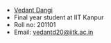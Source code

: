 - [Vedant Dangi](https://vedantdangi.me/)
- Final year student at IIT Kanpur
- Roll no: 201101
- Email: [vedantd20@iitk.ac.in](mailto:vedantd20@iitk.ac.in])
